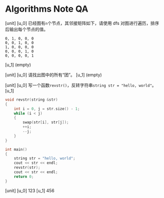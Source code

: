 # Algorithms Note QA

[unit]
[u_0]
已经图有`n`个节点，其邻接矩阵如下，请使用 dfs 对图进行遍历，排序后输出每个节点的值。
```
0, 1, 0, 0, 0
0, 0, 1, 0, 0
1, 0, 0, 0, 0
0, 0, 0, 1, 0
0, 0, 0, 0, 1
```
[u_1]
(empty)

[unit]
[u_0]
请找出图中的所有“团”。
[u_1]
(empty)

[unit]
[u_0]
写一个函数`revstr()`，反转字符串`string str = "hello, world"`。
[u_1]
```cpp
void revstr(string &str)
{
    int i = 0, j = str.size() - 1;
    while (i < j)
    {
        swap(str[i], str[j]);
        ++i;
        --j;
    }
}

int main()
{
    string str = "hello, world";
    cout << str << endl;
    revstr(str);
    cout << str << endl;
    return 0;
}
```

[unit]
[u_0]
123
[u_1]
456

